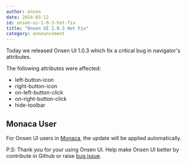 ```yaml
---
author: onsen
date: 2014-03-12
id: onsen-ui-1-0-3-hot-fix
title: "Onsen UI 1.0.3 Hot Fix"
category: announcement
---
```

Today we released Onsen UI 1.0.3 which fix a critical bug in navigator's attributes.

The following attributes were affected:

* left-button-icon
* right-button-icon
* on-left-button-click
* on-right-button-click
* hide-toolbar

## Monaca User

For Onsen UI users in [Monaca](http://monaca.mobi), the update will be applied automatically.

P.S: Thank you for your using Onsen UI. Help make Onsen UI better by contribute in Github or raise [bug issue](https://github.com/OnsenUI/OnsenUI/issues).
